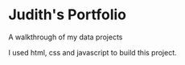 # Judith's Portfolio
A walkthrough of my data projects

I used html, css and javascript to build this project.
